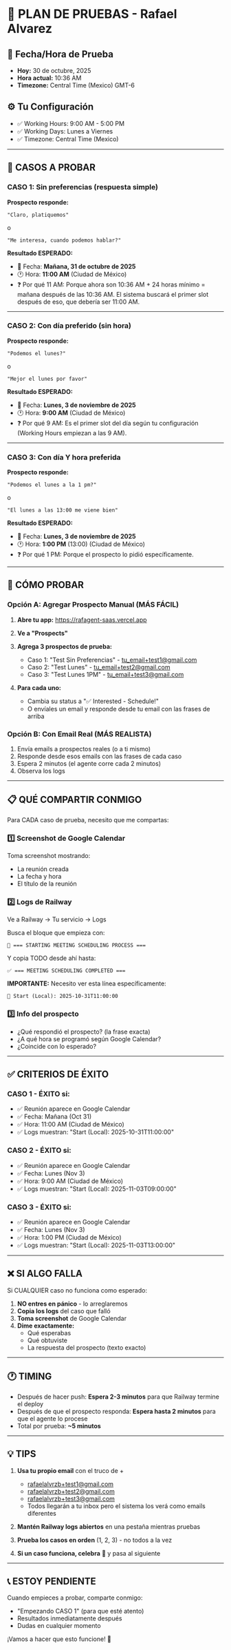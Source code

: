 # 🧪 PLAN DE PRUEBAS - Rafael Alvarez

## 📅 Fecha/Hora de Prueba
- **Hoy:** 30 de octubre, 2025
- **Hora actual:** 10:36 AM
- **Timezone:** Central Time (Mexico) GMT-6

## ⚙️ Tu Configuración
- ✅ Working Hours: 9:00 AM - 5:00 PM
- ✅ Working Days: Lunes a Viernes
- ✅ Timezone: Central Time (Mexico)

---

## 🎯 CASOS A PROBAR

### CASO 1: Sin preferencias (respuesta simple)
**Prospecto responde:**
```
"Claro, platiquemos"
```
o
```
"Me interesa, cuando podemos hablar?"
```

**Resultado ESPERADO:**
- 📅 Fecha: **Mañana, 31 de octubre de 2025**
- 🕐 Hora: **11:00 AM** (Ciudad de México)
- ❓ Por qué 11 AM: Porque ahora son 10:36 AM + 24 horas mínimo = mañana después de las 10:36 AM. El sistema buscará el primer slot después de eso, que debería ser 11:00 AM.

---

### CASO 2: Con día preferido (sin hora)
**Prospecto responde:**
```
"Podemos el lunes?"
```
o
```
"Mejor el lunes por favor"
```

**Resultado ESPERADO:**
- 📅 Fecha: **Lunes, 3 de noviembre de 2025**
- 🕐 Hora: **9:00 AM** (Ciudad de México)
- ❓ Por qué 9 AM: Es el primer slot del día según tu configuración (Working Hours empiezan a las 9 AM).

---

### CASO 3: Con día Y hora preferida
**Prospecto responde:**
```
"Podemos el lunes a la 1 pm?"
```
o
```
"El lunes a las 13:00 me viene bien"
```

**Resultado ESPERADO:**
- 📅 Fecha: **Lunes, 3 de noviembre de 2025**
- 🕐 Hora: **1:00 PM** (13:00) (Ciudad de México)
- ❓ Por qué 1 PM: Porque el prospecto lo pidió específicamente.

---

## 📝 CÓMO PROBAR

### Opción A: Agregar Prospecto Manual (MÁS FÁCIL)

1. **Abre tu app:** https://rafagent-saas.vercel.app
2. **Ve a "Prospects"**
3. **Agrega 3 prospectos de prueba:**
   - Caso 1: "Test Sin Preferencias" - tu_email+test1@gmail.com
   - Caso 2: "Test Lunes" - tu_email+test2@gmail.com
   - Caso 3: "Test Lunes 1PM" - tu_email+test3@gmail.com

4. **Para cada uno:**
   - Cambia su status a "✅ Interested - Schedule!"
   - O envíales un email y responde desde tu email con las frases de arriba

### Opción B: Con Email Real (MÁS REALISTA)

1. Envía emails a prospectos reales (o a ti mismo)
2. Responde desde esos emails con las frases de cada caso
3. Espera 2 minutos (el agente corre cada 2 minutos)
4. Observa los logs

---

## 📋 QUÉ COMPARTIR CONMIGO

Para CADA caso de prueba, necesito que me compartas:

### 1️⃣ Screenshot de Google Calendar
Toma screenshot mostrando:
- La reunión creada
- La fecha y hora
- El título de la reunión

### 2️⃣ Logs de Railway
Ve a Railway → Tu servicio → Logs

Busca el bloque que empieza con:
```
🚀 === STARTING MEETING SCHEDULING PROCESS ===
```

Y copia TODO desde ahí hasta:
```
✅ === MEETING SCHEDULING COMPLETED ===
```

**IMPORTANTE:** Necesito ver esta línea específicamente:
```
📅 Start (Local): 2025-10-31T11:00:00
```

### 3️⃣ Info del prospecto
- ¿Qué respondió el prospecto? (la frase exacta)
- ¿A qué hora se programó según Google Calendar?
- ¿Coincide con lo esperado?

---

## ✅ CRITERIOS DE ÉXITO

### CASO 1 - ÉXITO si:
- ✅ Reunión aparece en Google Calendar
- ✅ Fecha: Mañana (Oct 31)
- ✅ Hora: 11:00 AM (Ciudad de México)
- ✅ Logs muestran: "Start (Local): 2025-10-31T11:00:00"

### CASO 2 - ÉXITO si:
- ✅ Reunión aparece en Google Calendar
- ✅ Fecha: Lunes (Nov 3)
- ✅ Hora: 9:00 AM (Ciudad de México)
- ✅ Logs muestran: "Start (Local): 2025-11-03T09:00:00"

### CASO 3 - ÉXITO si:
- ✅ Reunión aparece en Google Calendar
- ✅ Fecha: Lunes (Nov 3)
- ✅ Hora: 1:00 PM (Ciudad de México)
- ✅ Logs muestran: "Start (Local): 2025-11-03T13:00:00"

---

## ❌ SI ALGO FALLA

Si CUALQUIER caso no funciona como esperado:

1. **NO entres en pánico** - lo arreglaremos
2. **Copia los logs** del caso que falló
3. **Toma screenshot** de Google Calendar
4. **Dime exactamente:**
   - Qué esperabas
   - Qué obtuviste
   - La respuesta del prospecto (texto exacto)

---

## 🕐 TIMING

- Después de hacer push: **Espera 2-3 minutos** para que Railway termine el deploy
- Después de que el prospecto responda: **Espera hasta 2 minutos** para que el agente lo procese
- Total por prueba: **~5 minutos**

---

## 💡 TIPS

1. **Usa tu propio email** con el truco de +
   - rafaelalvrzb+test1@gmail.com
   - rafaelalvrzb+test2@gmail.com
   - rafaelalvrzb+test3@gmail.com
   - Todos llegarán a tu inbox pero el sistema los verá como emails diferentes

2. **Mantén Railway logs abiertos** en una pestaña mientras pruebas

3. **Prueba los casos en orden** (1, 2, 3) - no todos a la vez

4. **Si un caso funciona, celebra** 🎉 y pasa al siguiente

---

## 📞 ESTOY PENDIENTE

Cuando empieces a probar, comparte conmigo:
- "Empezando CASO 1" (para que esté atento)
- Resultados inmediatamente después
- Dudas en cualquier momento

¡Vamos a hacer que esto funcione! 💪

